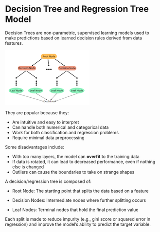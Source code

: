# Decision Tree and Regression Tree Model

Decision Trees are non-parametric, supervised learning models used to make predictions based on learned decision rules derived from data features.

![dec_tree.png](dec_tree.png)

They are popular because they:

- Are intuitive and easy to interpret
- Can handle both numerical and categorical data
- Work for both classification and regression problems
- Require minimal data preprocessing

Some disadvantages include:

- With too many layers, the model can **overfit** to the training data
- If data is rotated, it can lead to decreased performance, even if nothing else is changed
- Outliers can cause the boundaries to take on strange shapes

A decision/regression tree is composed of:

- Root Node: The starting point that splits the data based on a feature

- Decision Nodes: Intermediate nodes where further splitting occurs

- Leaf Nodes: Terminal nodes that hold the final prediction value

Each split is made to reduce impurity (e.g., gini score or squared error in regression) and improve the model’s ability to predict the target variable.